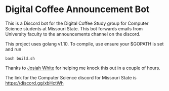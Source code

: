 # Digital Coffee Announcement Bot

This is a Discord bot for the Digital Coffee Study group for Computer Science students at Missouri State. This bot forwards emails from University faculty to the announcements channel on the discord.

This project uses golang v1.10. To compile, use ensure your $GOPATH is set and run
```
bash build.sh 
```

Thanks to [Josiah White](https://github.com/josiah2009) for helping me knock this out in a couple of hours. 

The link for the Computer Science discord for Missouri State is https://discord.gg/xbHctWh
